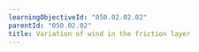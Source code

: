 ```yaml
---
learningObjectiveId: "050.02.02.02"
parentId: "050.02.02"
title: Variation of wind in the friction layer
---
```

